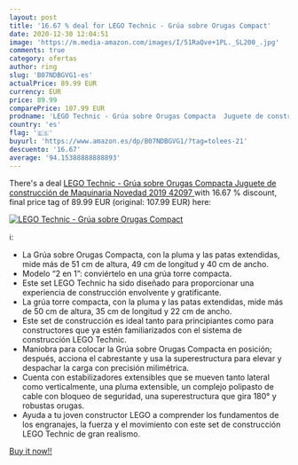 ```yaml
---
layout: post
title: '16.67 % deal for LEGO Technic - Grúa sobre Orugas Compact'
date: 2020-12-30 12:04:51
image: 'https://m.media-amazon.com/images/I/51RaQve+1PL._SL200_.jpg'
comments: true
category: ofertas
author: ring
slug: 'B07NDBGVG1-es'
actualPrice: 89.99 EUR
currency: EUR
price: 89.99
comparePrice: 107.99 EUR
prodname: 'LEGO Technic - Grúa sobre Orugas Compacta  Juguete de construcción de Maquinaria  Novedad 2019  42097 '
country: 'es'
flag: '🇪🇸'
buyurl: 'https://www.amazon.es/dp/B07NDBGVG1/?tag=tolees-21'
descuento: '16.67'
average: '94.15388888888893'
---
```


There's a deal [LEGO Technic - Grúa sobre Orugas Compacta  Juguete de construcción de Maquinaria  Novedad 2019  42097 ](https://www.amazon.es/dp/B07NDBGVG1/?tag=tolees-21)  with  16.67 % discount, final price tag of  89.99 EUR (original: 107.99 EUR) here:

[![LEGO Technic - Grúa sobre Orugas Compact](https://m.media-amazon.com/images/I/51RaQve+1PL._SL200_.jpg)](https://www.amazon.es/dp/B07NDBGVG1/?tag=tolees-21)

ℹ️:

- La Grúa sobre Orugas Compacta, con la pluma y las patas extendidas, mide más de 51 cm de altura, 49 cm de longitud y 40 cm de ancho.
- Modelo “2 en 1”: conviértelo en una grúa torre compacta.
- Este set LEGO Technic ha sido diseñado para proporcionar una experiencia de construcción envolvente y gratificante.
- La grúa torre compacta, con la pluma y las patas extendidas, mide más de 50 cm de altura, 35 cm de longitud y 22 cm de ancho.
- Este set de construcción es ideal tanto para principiantes como para constructores que ya estén familiarizados con el sistema de construcción LEGO Technic.
- Maniobra para colocar la Grúa sobre Orugas Compacta en posición; después, acciona el cabrestante y usa la superestructura para elevar y despachar la carga con precisión milimétrica.
- Cuenta con estabilizadores extensibles que se mueven tanto lateral como verticalmente, una pluma extensible, un complejo polipasto de cable con bloqueo de seguridad, una superestructura que gira 180° y robustas orugas.
- Ayuda a tu joven constructor LEGO a comprender los fundamentos de los engranajes, la fuerza y el movimiento con este set de construcción LEGO Technic de gran realismo.

[Buy it now!!](https://www.amazon.es/dp/B07NDBGVG1/?tag=tolees-21)
